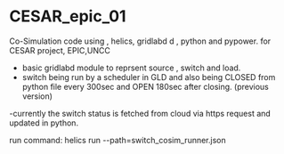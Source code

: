 # CESAR_epic_01
Co-Simulation code using , helics, gridlabd d , python and pypower. for CESAR project, EPIC,UNCC

- basic gridlabd module to reprsent source , switch and load.
- switch being run by a scheduler in GLD and also being CLOSED from python file every 300sec and OPEN 180sec after closing. (previous version)

-currently the switch status is fetched from cloud via https request and updated in python.

run command: helics run --path=switch_cosim_runner.json
